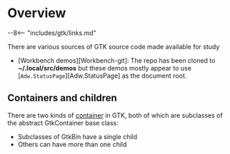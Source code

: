 # Overview

--8<-- "includes/gtk/links.md"

There are various sources of GTK source code made available for study

-   [Workbench demos][Workbench-git]: The repo has been cloned to **~/.local/src/demos** but these demos mostly appear to use [`Adw.StatusPage`][Adw.StatusPage] as the document root.

## Containers and children

There are two kinds of [container](https://docs.gtk.org/gtk3/class.Container.html) in GTK, both of which are subclasses of the abstract GtkContainer base class:

-   Subclasses of GtkBin have a single child
-   Others can have more than one child

